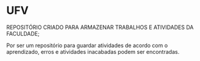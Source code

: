 # UFV

  REPOSITÓRIO CRIADO PARA ARMAZENAR TRABALHOS E ATIVIDADES DA FACULDADE;
  
  
  
  Por ser um repositório para guardar atividades de acordo com o aprendizado, 
  erros e atividades inacabadas podem ser encontradas.
